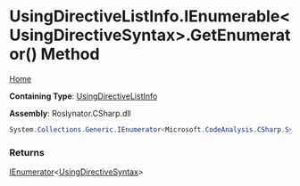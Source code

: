 # UsingDirectiveListInfo\.IEnumerable\<UsingDirectiveSyntax\>\.GetEnumerator\(\) Method

[Home](../../../../../README.md)

**Containing Type**: [UsingDirectiveListInfo](../README.md)

**Assembly**: Roslynator\.CSharp\.dll

```csharp
System.Collections.Generic.IEnumerator<Microsoft.CodeAnalysis.CSharp.Syntax.UsingDirectiveSyntax> System.Collections.Generic.IEnumerable<Microsoft.CodeAnalysis.CSharp.Syntax.UsingDirectiveSyntax>.GetEnumerator()
```

### Returns

[IEnumerator](https://docs.microsoft.com/en-us/dotnet/api/system.collections.generic.ienumerator-1)\<[UsingDirectiveSyntax](https://docs.microsoft.com/en-us/dotnet/api/microsoft.codeanalysis.csharp.syntax.usingdirectivesyntax)\>

